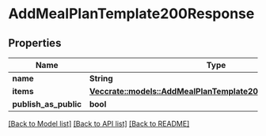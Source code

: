 # AddMealPlanTemplate200Response

## Properties

Name | Type | Description | Notes
------------ | ------------- | ------------- | -------------
**name** | **String** |  | 
**items** | [**Vec<crate::models::AddMealPlanTemplate200ResponseItemsInner>**](addMealPlanTemplate_200_response_items_inner.md) |  | 
**publish_as_public** | **bool** |  | 

[[Back to Model list]](../README.md#documentation-for-models) [[Back to API list]](../README.md#documentation-for-api-endpoints) [[Back to README]](../README.md)


